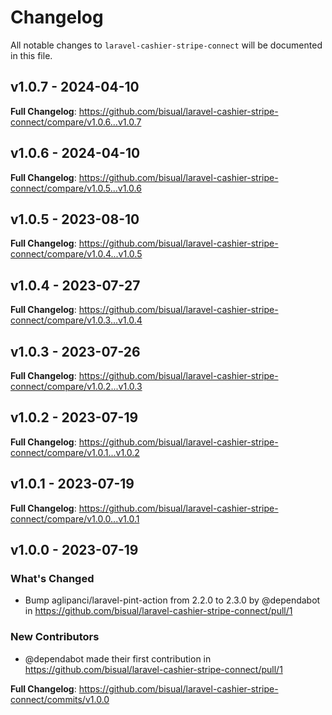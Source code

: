 # Changelog

All notable changes to `laravel-cashier-stripe-connect` will be documented in this file.

## v1.0.7 - 2024-04-10

**Full Changelog**: https://github.com/bisual/laravel-cashier-stripe-connect/compare/v1.0.6...v1.0.7

## v1.0.6 - 2024-04-10

**Full Changelog**: https://github.com/bisual/laravel-cashier-stripe-connect/compare/v1.0.5...v1.0.6

## v1.0.5 - 2023-08-10

**Full Changelog**: https://github.com/bisual/laravel-cashier-stripe-connect/compare/v1.0.4...v1.0.5

## v1.0.4 - 2023-07-27

**Full Changelog**: https://github.com/bisual/laravel-cashier-stripe-connect/compare/v1.0.3...v1.0.4

## v1.0.3 - 2023-07-26

**Full Changelog**: https://github.com/bisual/laravel-cashier-stripe-connect/compare/v1.0.2...v1.0.3

## v1.0.2 - 2023-07-19

**Full Changelog**: https://github.com/bisual/laravel-cashier-stripe-connect/compare/v1.0.1...v1.0.2

## v1.0.1 - 2023-07-19

**Full Changelog**: https://github.com/bisual/laravel-cashier-stripe-connect/compare/v1.0.0...v1.0.1

## v1.0.0 - 2023-07-19

### What's Changed

- Bump aglipanci/laravel-pint-action from 2.2.0 to 2.3.0 by @dependabot in https://github.com/bisual/laravel-cashier-stripe-connect/pull/1

### New Contributors

- @dependabot made their first contribution in https://github.com/bisual/laravel-cashier-stripe-connect/pull/1

**Full Changelog**: https://github.com/bisual/laravel-cashier-stripe-connect/commits/v1.0.0
